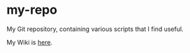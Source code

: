 my-repo
======

My Git repository, containing various scripts that I find useful.

My Wiki is [here](https://github.com/MasterRoot24/my-repo/wiki).
